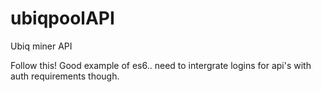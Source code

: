 # ubiqpoolAPI
Ubiq miner API

Follow this!
Good example of es6.. need to intergrate logins for api's with auth requirements though.
